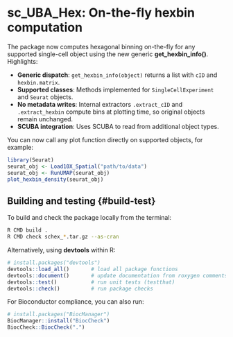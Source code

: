 # sc_UBA_Hex: On-the-fly hexbin computation

The package now computes hexagonal binning on-the-fly for any supported single-cell object using the new generic **get_hexbin_info()**. Highlights:

- **Generic dispatch**: `get_hexbin_info(object)` returns a list with `cID` and `hexbin.matrix`.
- **Supported classes**: Methods implemented for `SingleCellExperiment` and `Seurat` objects.
- **No metadata writes**: Internal extractors `.extract_cID` and `.extract_hexbin` compute bins at plotting time, so original objects remain unchanged.
- **SCUBA integration**: Uses SCUBA to read from additional object types.

You can now call any plot function directly on supported objects, for example:

```r
library(Seurat)
seurat_obj <- Load10X_Spatial("path/to/data")
seurat_obj <- RunUMAP(seurat_obj)
plot_hexbin_density(seurat_obj)
```

## Building and testing {#build-test}

To build and check the package locally from the terminal:
```bash
R CMD build .
R CMD check schex_*.tar.gz --as-cran
```

Alternatively, using **devtools** within R:
```r
# install.packages("devtools")
devtools::load_all()       # load all package functions
devtools::document()       # update documentation from roxygen comments
devtools::test()           # run unit tests (testthat)
devtools::check()          # run package checks
```

For Bioconductor compliance, you can also run:
```r
# install.packages("BiocManager")
BiocManager::install("BiocCheck")
BiocCheck::BiocCheck(".")
```

